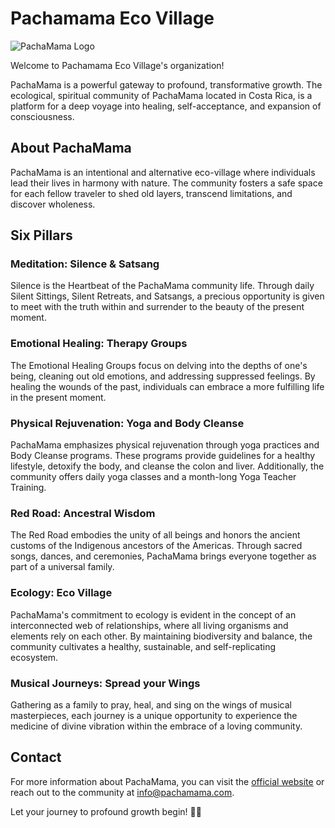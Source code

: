 # Pachamama Eco Village

![PachaMama Logo](https://www.pachamama.com/wp-content/themes/pachamama/images/pachamama-logo.png)

Welcome to Pachamama Eco Village's organization! 

PachaMama is a powerful gateway to profound, transformative growth. The ecological, spiritual community of PachaMama located in Costa Rica, is a platform for a deep voyage into healing, self-acceptance, and expansion of consciousness.

## About PachaMama

PachaMama is an intentional and alternative eco-village where individuals lead their lives in harmony with nature. The community fosters a safe space for each fellow traveler to shed old layers, transcend limitations, and discover wholeness.

## Six Pillars

### Meditation: Silence & Satsang

Silence is the Heartbeat of the PachaMama community life. Through daily Silent Sittings, Silent Retreats, and Satsangs, a precious opportunity is given to meet with the truth within and surrender to the beauty of the present moment.

### Emotional Healing: Therapy Groups

The Emotional Healing Groups focus on delving into the depths of one's being, cleaning out old emotions, and addressing suppressed feelings. By healing the wounds of the past, individuals can embrace a more fulfilling life in the present moment.

### Physical Rejuvenation: Yoga and Body Cleanse

PachaMama emphasizes physical rejuvenation through yoga practices and Body Cleanse programs. These programs provide guidelines for a healthy lifestyle, detoxify the body, and cleanse the colon and liver. Additionally, the community offers daily yoga classes and a month-long Yoga Teacher Training.

### Red Road: Ancestral Wisdom

The Red Road embodies the unity of all beings and honors the ancient customs of the Indigenous ancestors of the Americas. Through sacred songs, dances, and ceremonies, PachaMama brings everyone together as part of a universal family.

### Ecology: Eco Village

PachaMama's commitment to ecology is evident in the concept of an interconnected web of relationships, where all living organisms and elements rely on each other. By maintaining biodiversity and balance, the community cultivates a healthy, sustainable, and self-replicating ecosystem.

### Musical Journeys: Spread your Wings

Gathering as a family to pray, heal, and sing on the wings of musical masterpieces, each journey is a unique opportunity to experience the medicine of divine vibration within the embrace of a loving community.

## Contact

For more information about PachaMama, you can visit the [official website](https://www.pachamama.com/) or reach out to the community at [info@pachamama.com](mailto:info@pachamama.com).

Let your journey to profound growth begin! 🌿✨
